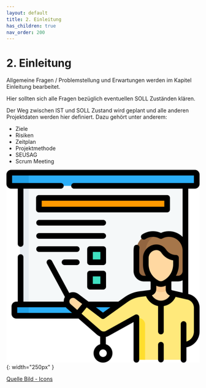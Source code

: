 ```yaml
---
layout: default
title: 2. Einleitung
has_children: true
nav_order: 200
---
```


# 2. Einleitung

Allgemeine Fragen / Problemstellung und Erwartungen werden im Kapitel Einleitung bearbeitet.

Hier sollten sich alle Fragen bezüglich eventuellen SOLL Zuständen klären.

Der Weg zwischen IST und SOLL Zustand wird geplant und alle anderen Projektdaten werden hier definiert.
Dazu gehört unter anderem:

- Ziele
- Risiken
- Zeitplan
- Projektmethode
- SEUSAG
- Scrum Meeting

![Einleitung](../ressources/icons/training.png){: width="250px" }

[Quelle Bild - Icons](../anhang/quellen.html#54-icons)
